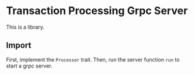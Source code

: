 # Transaction Processing Grpc Server


This is a library.


## Import

First, implement the `Processor` trait.  Then, run the server function `run` to start a grpc server.
